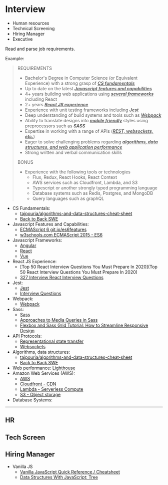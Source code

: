 # Interview

- Human resources
- Technical Screening
- Hiring Manager
- Executive

Read and parse job requirements.

Example:

> REQUIREMENTS
>
> - Bachelor's Degree in Computer Science (or Equivalent Experience) with a strong grasp of <u>**_CS fundamentals_**</u>
> - Up to date on the latest <u>**_Javascript features and capabilities_**</u>
> - 4+ years building web applications using <u>**_several frameworks_**</u> including React
> - 2+ years <u>**_React JS experience_**</u>
> - Experience with unit testing frameworks including <u>**_Jest_**</u>
> - Deep understanding of build systems and tools such as <u>**_Webpack_**</u>
> - Ability to translate designs into <u>**_mobile friendly_**</u> styles using preprocessors such as <u>**_SASS_**</u>
> - Expertise in working with a range of APIs (<u>**_REST, websockets, etc._**</u>)
> - Eager to solve challenging problems regarding <u>**_algorithms, data structures, and web application performance_**</u>
> - Strong written and verbal communication skills
>
> BONUS
>
> - Experience with the following tools or technologies
>   - Flux, Redux, React Hooks, React Context
>   - AWS services such as Cloudfront, Lambda, and S3
>   - Typescript or another strongly typed programming language
>   - Database systems such as Redis, Postgres, and MongoDB
>   - Query languages such as graphQL

- CS Fundamentals:
  - [tajpouria/algorithms-and-data-structures-cheat-sheet](https://github.com/tajpouria/algorithms-and-data-structures-cheat-sheet)
  - [Back to Back SWE](https://backtobackswe.com/platform/content)
- Javascript Features and Capabilities:
  - [ECMAScript 6 git.io/es6features](https://github.com/lukehoban/es6features)
  - [w3schools.com ECMAScript 2015 - ES6](https://www.w3schools.com/js/js_es6.asp)
- Javascript Frameworks:
  - [Angular](https://angular.io/)
  - [React](https://reactjs.org/)
  - [Vue](https://vuejs.org/)
- React JS Experience:
  - [Top 50 React Interview Questions You Must Prepare In 2020](Top 50 React Interview Questions You Must Prepare In 2020)
  - [327 Interview React Interview Questions](https://github.com/sudheerj/reactjs-interview-questions)
- Jest:
  - [Jest](https://jestjs.io/)
  - [Interview Questions](https://github.com/sudheerj/reactjs-interview-questions#what-is-jest)
- Webpack:
  - [Webpack](https://webpack.js.org/)
- Sass:
  - [Sass](https://sass-lang.com/)
  - [Approaches to Media Queries in Sass](https://css-tricks.com/approaches-media-queries-sass/)
  - [Flexbox and Sass Grid Tutorial: How to Streamline Responsive Design](https://www.toptal.com/sass/css3-flexbox-sass-grid-tutorial)
- API Protocols:
  - [Representational state transfer](https://en.wikipedia.org/wiki/Representational_state_transfer)
  - [Websockets](https://en.wikipedia.org/wiki/WebSocket#:~:text=WebSocket%20is%20a%20computer%20communications,being%20standardized%20by%20the%20W3C.)
- Algorithms, data structures:
  - [tajpouria/algorithms-and-data-structures-cheat-sheet](https://github.com/tajpouria/algorithms-and-data-structures-cheat-sheet)
  - [Back to Back SWE](https://backtobackswe.com/platform/content)
- Web performance:
  [Lighthouse](https://developers.google.com/web/tools/lighthouse)
- Amazon Web Services (AWS):
  - [AWS](https://aws.amazon.com/)
  - [Cloudfront - CDN](https://aws.amazon.com/cloudfront/)
  - [Lambda - Serverless Compute](https://aws.amazon.com/lambda/)
  - [S3 - Object storage](https://aws.amazon.com/s3/)
- Database Systems:

---

## HR

## Tech Screen

## Hiring Manager

- Vanilla JS
  - [Vanilla JavaScript Quick Reference / Cheatsheet](https://gist.github.com/thegitfather/9c9f1a927cd57df14a59c268f118ce86)
  - [Data Structures With JavaScript: Tree](https://code.tutsplus.com/articles/data-structures-with-javascript-tree--cms-23393)

##
